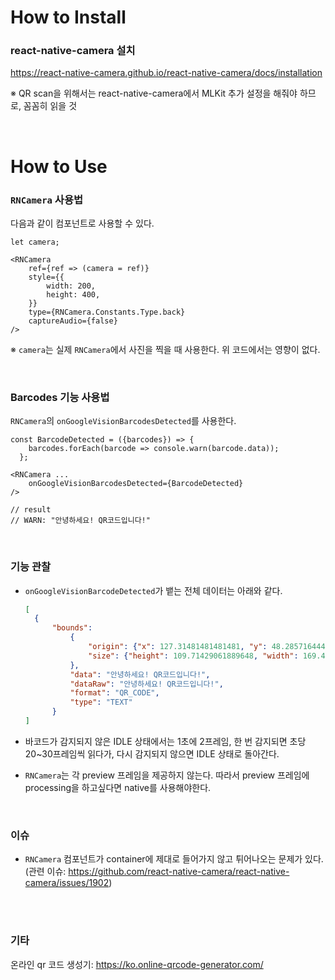 # How to Install

### react-native-camera 설치

https://react-native-camera.github.io/react-native-camera/docs/installation

※ QR scan을 위해서는 react-native-camera에서 MLKit 추가 설정을 해줘야 하므로, 꼼꼼히 읽을 것



<br/>

# How to Use

### `RNCamera` 사용법

다음과 같이 컴포넌트로 사용할 수 있다.

```react
let camera;

<RNCamera
	ref={ref => (camera = ref)}
	style={{
		width: 200,
		height: 400,
	}}
	type={RNCamera.Constants.Type.back}
	captureAudio={false}
/>
```

※ `camera`는 실제 `RNCamera`에서 사진을 찍을 때 사용한다. 위 코드에서는 영향이 없다. 



<br/>

### Barcodes 기능 사용법

`RNCamera`의 `onGoogleVisionBarcodesDetected`를 사용한다.

```react
const BarcodeDetected = ({barcodes}) => {
    barcodes.forEach(barcode => console.warn(barcode.data));
  };

<RNCamera ...
	onGoogleVisionBarcodesDetected={BarcodeDetected}
/>

// result
// WARN: "안녕하세요! QR코드입니다!"
```



<br/>

### 기능 관찰

- `onGoogleVisionBarcodeDetected`가 뱉는 전체 데이터는 아래와 같다.

  ```json
  [
  	{
  		"bounds": 
  			{
  				"origin": {"x": 127.31481481481481, "y": 48.28571644425392}, 
  				"size": {"height": 109.71429061889648, "width": 169.44444444444446}
  			}, 
  			"data": "안녕하세요! QR코드입니다!", 
  			"dataRaw": "안녕하세요! QR코드입니다!", 
  			"format": "QR_CODE", 
  			"type": "TEXT"
  		}
  ]
  ```


- 바코드가 감지되지 않은 IDLE 상태에서는 1초에 2프레임, 한 번 감지되면 초당 20~30프레임씩 읽다가, 다시 감지되지 않으면 IDLE 상태로 돌아간다.
- `RNCamera`는 각 preview 프레임을 제공하지 않는다. 따라서 preview 프레임에 processing을 하고싶다면 native를 사용해야한다.

<br/>



### 이슈

- `RNCamera` 컴포넌트가 container에 제대로 들어가지 않고 튀어나오는 문제가 있다.
  (관련 이슈: https://github.com/react-native-camera/react-native-camera/issues/1902)



<br/>

<br/>

### 기타

온라인 qr 코드 생성기: https://ko.online-qrcode-generator.com/

